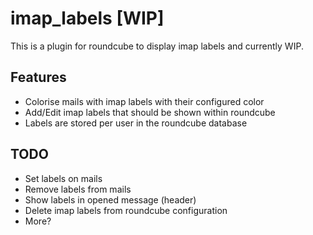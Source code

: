# imap_labels [WIP]

This is a plugin for roundcube to display imap labels and currently WIP.

## Features

* Colorise mails with imap labels with their configured color
* Add/Edit imap labels that should be shown within roundcube
* Labels are stored per user in the roundcube database

## TODO

* Set labels on mails
* Remove labels from mails
* Show labels in opened message (header)
* Delete imap labels from roundcube configuration
* More?
